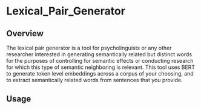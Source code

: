 # Lexical_Pair_Generator

## Overview
The lexical pair generator is a tool for psycholinguists or any other researcher interested in generating semantically related but distinct words for the purposes of controlling for semantic effects or conducting research for which this type of semantic neighboring is relevant. This tool uses BERT to generate token level embeddings across a corpus of your choosing, and to extract semantically related words from sentences that you provide.

## Usage
